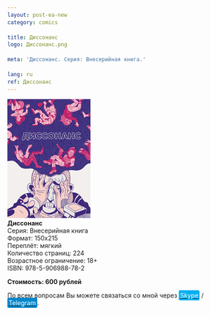 ```yaml
---
layout: post-ea-new
category: comics

title: Диссонанс
logo: Диссонанс.png

meta: 'Диссонанс. Серия: Внесерийная книга.'

lang: ru
ref: Диссонанс
---
```


<a data-fancybox="gallery" href="/img/comics/Диссонанс.png"><img src="/img/comics/Диссонанс.png" alt=""></a>  
**Диссонанс**  
Серия: Внесерийная книга  
Формат: 150х215  
Переплёт: мягкий  
Количество страниц: 224  
Возрастное ограничение: 18+  
ISBN: 978-5-906988-78-2

**Стоимость: 600 рублей**

По всем вопросам Вы можете связаться со мной через <a href="skype:chutkoy89?call" target="_blank"><span style="background-color:#00aff0; color:white; padding:3px; border-radius: 3px">Skype</span></a> / <a href="https://t.me/chutkoy" target="_blank"><span style="background-color:#0088cc; color:white; padding:3px; border-radius: 3px">Telegram</span></a>.

